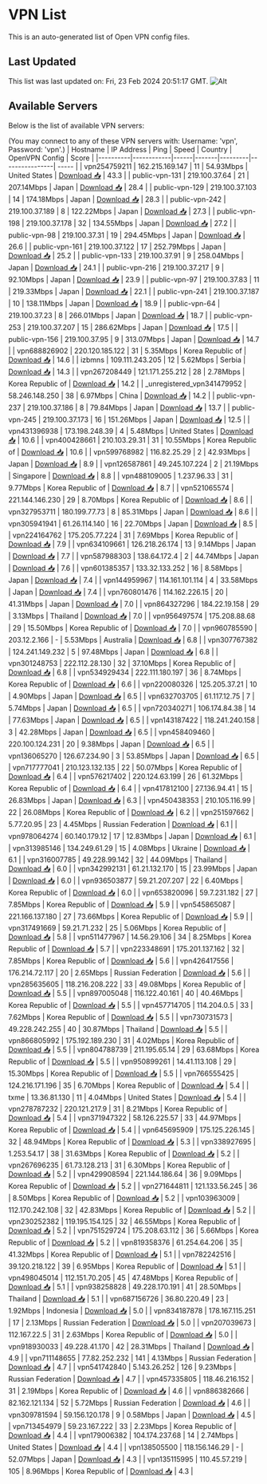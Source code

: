 # VPN List

This is an auto-generated list of Open VPN config files.

## Last Updated

This list was last updated on: Fri, 23 Feb 2024 20:51:17 GMT.
![Alt](https://repobeats.axiom.co/api/embed/186b98318ef1479477931607c1ad7d823f12451f.svg "Repobeats analytics image")

## Available Servers

Below is the list of available VPN servers:

(You may connect to any of these VPN servers with: Username: 'vpn', Password: 'vpn'.)
| Hostname | IP Address | Ping | Speed | Country | OpenVPN Config | Score |
|----------|------------|------|-------|---------|----------------| ----- |
| vpn254759211 | 162.215.169.147 | 11 | 54.93Mbps | United States | [Download 📥](./configs/server_0_US.ovpn) | 43.3 |
| public-vpn-131 | 219.100.37.64 | 21 | 207.14Mbps | Japan | [Download 📥](./configs/server_1_JP.ovpn) | 28.4 |
| public-vpn-129 | 219.100.37.103 | 14 | 174.18Mbps | Japan | [Download 📥](./configs/server_2_JP.ovpn) | 28.3 |
| public-vpn-242 | 219.100.37.189 | 8 | 122.22Mbps | Japan | [Download 📥](./configs/server_3_JP.ovpn) | 27.3 |
| public-vpn-198 | 219.100.37.178 | 32 | 134.55Mbps | Japan | [Download 📥](./configs/server_4_JP.ovpn) | 27.2 |
| public-vpn-98 | 219.100.37.31 | 19 | 294.45Mbps | Japan | [Download 📥](./configs/server_5_JP.ovpn) | 26.6 |
| public-vpn-161 | 219.100.37.122 | 17 | 252.79Mbps | Japan | [Download 📥](./configs/server_6_JP.ovpn) | 25.2 |
| public-vpn-133 | 219.100.37.91 | 9 | 258.04Mbps | Japan | [Download 📥](./configs/server_7_JP.ovpn) | 24.1 |
| public-vpn-216 | 219.100.37.217 | 9 | 92.10Mbps | Japan | [Download 📥](./configs/server_8_JP.ovpn) | 23.9 |
| public-vpn-97 | 219.100.37.83 | 11 | 219.33Mbps | Japan | [Download 📥](./configs/server_9_JP.ovpn) | 22.1 |
| public-vpn-241 | 219.100.37.187 | 10 | 138.11Mbps | Japan | [Download 📥](./configs/server_10_JP.ovpn) | 18.9 |
| public-vpn-64 | 219.100.37.23 | 8 | 266.01Mbps | Japan | [Download 📥](./configs/server_11_JP.ovpn) | 18.7 |
| public-vpn-253 | 219.100.37.207 | 15 | 286.62Mbps | Japan | [Download 📥](./configs/server_12_JP.ovpn) | 17.5 |
| public-vpn-156 | 219.100.37.95 | 9 | 313.07Mbps | Japan | [Download 📥](./configs/server_13_JP.ovpn) | 14.7 |
| vpn688826902 | 220.120.185.122 | 31 | 5.35Mbps | Korea Republic of | [Download 📥](./configs/server_14_KR.ovpn) | 14.6 |
| izbmns | 109.111.243.205 | 12 | 5.62Mbps | Serbia | [Download 📥](./configs/server_15_RS.ovpn) | 14.3 |
| vpn267208449 | 121.171.255.212 | 28 | 2.78Mbps | Korea Republic of | [Download 📥](./configs/server_16_KR.ovpn) | 14.2 |
| _unregistered_vpn341479952 | 58.246.148.250 | 38 | 6.97Mbps | China | [Download 📥](./configs/server_17_CN.ovpn) | 14.2 |
| public-vpn-237 | 219.100.37.186 | 8 | 79.84Mbps | Japan | [Download 📥](./configs/server_18_JP.ovpn) | 13.7 |
| public-vpn-245 | 219.100.37.173 | 16 | 151.26Mbps | Japan | [Download 📥](./configs/server_19_JP.ovpn) | 12.5 |
| vpn431396938 | 173.198.248.39 | 4 | 5.48Mbps | United States | [Download 📥](./configs/server_20_US.ovpn) | 10.6 |
| vpn400428661 | 210.103.29.31 | 31 | 10.55Mbps | Korea Republic of | [Download 📥](./configs/server_21_KR.ovpn) | 10.6 |
| vpn599768982 | 116.82.25.29 | 2 | 42.93Mbps | Japan | [Download 📥](./configs/server_22_JP.ovpn) | 8.9 |
| vpn126587861 | 49.245.107.224 | 2 | 21.19Mbps | Singapore | [Download 📥](./configs/server_23_SG.ovpn) | 8.8 |
| vpn488109005 | 1.237.96.33 | 31 | 9.77Mbps | Korea Republic of | [Download 📥](./configs/server_24_KR.ovpn) | 8.7 |
| vpn521065574 | 221.144.146.230 | 29 | 8.70Mbps | Korea Republic of | [Download 📥](./configs/server_25_KR.ovpn) | 8.6 |
| vpn327953711 | 180.199.77.73 | 8 | 85.31Mbps | Japan | [Download 📥](./configs/server_26_JP.ovpn) | 8.6 |
| vpn305941941 | 61.26.114.140 | 16 | 22.70Mbps | Japan | [Download 📥](./configs/server_27_JP.ovpn) | 8.5 |
| vpn224164762 | 175.205.77.224 | 31 | 7.69Mbps | Korea Republic of | [Download 📥](./configs/server_28_KR.ovpn) | 7.9 |
| vpn634109661 | 126.218.26.174 | 13 | 9.14Mbps | Japan | [Download 📥](./configs/server_29_JP.ovpn) | 7.7 |
| vpn587988303 | 138.64.172.4 | 2 | 44.74Mbps | Japan | [Download 📥](./configs/server_30_JP.ovpn) | 7.6 |
| vpn601385357 | 133.32.133.252 | 16 | 8.58Mbps | Japan | [Download 📥](./configs/server_31_JP.ovpn) | 7.4 |
| vpn144959967 | 114.161.101.114 | 4 | 33.58Mbps | Japan | [Download 📥](./configs/server_32_JP.ovpn) | 7.4 |
| vpn760801476 | 114.162.226.15 | 20 | 41.31Mbps | Japan | [Download 📥](./configs/server_33_JP.ovpn) | 7.0 |
| vpn864327296 | 184.22.19.158 | 29 | 3.13Mbps | Thailand | [Download 📥](./configs/server_34_TH.ovpn) | 7.0 |
| vpn956497574 | 175.208.88.68 | 29 | 15.50Mbps | Korea Republic of | [Download 📥](./configs/server_35_KR.ovpn) | 7.0 |
| vpn960785590 | 203.12.2.166 | - | 5.53Mbps | Australia | [Download 📥](./configs/server_36_AU.ovpn) | 6.8 |
| vpn307767382 | 124.241.149.232 | 5 | 97.48Mbps | Japan | [Download 📥](./configs/server_37_JP.ovpn) | 6.8 |
| vpn301248753 | 222.112.28.130 | 32 | 37.10Mbps | Korea Republic of | [Download 📥](./configs/server_38_KR.ovpn) | 6.8 |
| vpn534929434 | 222.111.180.197 | 36 | 8.74Mbps | Korea Republic of | [Download 📥](./configs/server_39_KR.ovpn) | 6.6 |
| vpn220080326 | 125.205.37.21 | 10 | 4.90Mbps | Japan | [Download 📥](./configs/server_40_JP.ovpn) | 6.5 |
| vpn632703705 | 61.117.12.75 | 7 | 5.74Mbps | Japan | [Download 📥](./configs/server_41_JP.ovpn) | 6.5 |
| vpn720340271 | 106.174.84.38 | 14 | 77.63Mbps | Japan | [Download 📥](./configs/server_42_JP.ovpn) | 6.5 |
| vpn143187422 | 118.241.240.158 | 3 | 42.28Mbps | Japan | [Download 📥](./configs/server_43_JP.ovpn) | 6.5 |
| vpn458409460 | 220.100.124.231 | 20 | 9.38Mbps | Japan | [Download 📥](./configs/server_44_JP.ovpn) | 6.5 |
| vpn136065270 | 126.67.234.90 | 3 | 53.85Mbps | Japan | [Download 📥](./configs/server_45_JP.ovpn) | 6.5 |
| vpn717777041 | 210.123.132.135 | 22 | 50.07Mbps | Korea Republic of | [Download 📥](./configs/server_46_KR.ovpn) | 6.4 |
| vpn576217402 | 220.124.63.199 | 26 | 61.32Mbps | Korea Republic of | [Download 📥](./configs/server_47_KR.ovpn) | 6.4 |
| vpn417812100 | 27.136.94.41 | 15 | 26.83Mbps | Japan | [Download 📥](./configs/server_48_JP.ovpn) | 6.3 |
| vpn450438353 | 210.105.116.99 | 22 | 26.08Mbps | Korea Republic of | [Download 📥](./configs/server_49_KR.ovpn) | 6.2 |
| vpn251597662 | 5.77.20.95 | 23 | 4.45Mbps | Russian Federation | [Download 📥](./configs/server_50_RU.ovpn) | 6.1 |
| vpn978064274 | 60.140.179.12 | 17 | 12.83Mbps | Japan | [Download 📥](./configs/server_51_JP.ovpn) | 6.1 |
| vpn313985146 | 134.249.61.29 | 15 | 4.08Mbps | Ukraine | [Download 📥](./configs/server_52_UA.ovpn) | 6.1 |
| vpn316007785 | 49.228.99.142 | 32 | 44.09Mbps | Thailand | [Download 📥](./configs/server_53_TH.ovpn) | 6.0 |
| vpn342992131 | 61.21.132.170 | 15 | 23.99Mbps | Japan | [Download 📥](./configs/server_54_JP.ovpn) | 6.0 |
| vpn936503877 | 59.21.207.207 | 22 | 6.40Mbps | Korea Republic of | [Download 📥](./configs/server_55_KR.ovpn) | 6.0 |
| vpn653820096 | 59.7.231.182 | 27 | 7.85Mbps | Korea Republic of | [Download 📥](./configs/server_56_KR.ovpn) | 5.9 |
| vpn545865087 | 221.166.137.180 | 27 | 73.66Mbps | Korea Republic of | [Download 📥](./configs/server_57_KR.ovpn) | 5.9 |
| vpn317491669 | 59.21.71.232 | 25 | 5.06Mbps | Korea Republic of | [Download 📥](./configs/server_58_KR.ovpn) | 5.8 |
| vpn511477967 | 14.56.29.106 | 34 | 8.25Mbps | Korea Republic of | [Download 📥](./configs/server_59_KR.ovpn) | 5.7 |
| vpn223348691 | 175.201.137.162 | 32 | 7.85Mbps | Korea Republic of | [Download 📥](./configs/server_60_KR.ovpn) | 5.6 |
| vpn426417556 | 176.214.72.117 | 20 | 2.65Mbps | Russian Federation | [Download 📥](./configs/server_61_RU.ovpn) | 5.6 |
| vpn285635605 | 118.216.208.222 | 33 | 49.08Mbps | Korea Republic of | [Download 📥](./configs/server_62_KR.ovpn) | 5.5 |
| vpn897005048 | 116.122.40.161 | 40 | 40.46Mbps | Korea Republic of | [Download 📥](./configs/server_63_KR.ovpn) | 5.5 |
| vpn457714705 | 114.204.0.5 | 33 | 7.62Mbps | Korea Republic of | [Download 📥](./configs/server_64_KR.ovpn) | 5.5 |
| vpn730731573 | 49.228.242.255 | 40 | 30.87Mbps | Thailand | [Download 📥](./configs/server_65_TH.ovpn) | 5.5 |
| vpn866805992 | 175.192.189.230 | 31 | 4.02Mbps | Korea Republic of | [Download 📥](./configs/server_66_KR.ovpn) | 5.5 |
| vpn804788739 | 211.195.65.14 | 29 | 63.68Mbps | Korea Republic of | [Download 📥](./configs/server_67_KR.ovpn) | 5.5 |
| vpn950899261 | 14.41.113.108 | 29 | 15.30Mbps | Korea Republic of | [Download 📥](./configs/server_68_KR.ovpn) | 5.5 |
| vpn766555425 | 124.216.171.196 | 35 | 6.70Mbps | Korea Republic of | [Download 📥](./configs/server_69_KR.ovpn) | 5.4 |
| txme | 13.36.81.130 | 11 | 4.04Mbps | United States | [Download 📥](./configs/server_70_US.ovpn) | 5.4 |
| vpn278787232 | 220.121.217.9 | 31 | 8.21Mbps | Korea Republic of | [Download 📥](./configs/server_71_KR.ovpn) | 5.4 |
| vpn371947322 | 58.126.225.57 | 33 | 44.97Mbps | Korea Republic of | [Download 📥](./configs/server_72_KR.ovpn) | 5.4 |
| vpn645695909 | 175.125.226.145 | 32 | 48.94Mbps | Korea Republic of | [Download 📥](./configs/server_73_KR.ovpn) | 5.3 |
| vpn338927695 | 1.253.54.17 | 38 | 31.63Mbps | Korea Republic of | [Download 📥](./configs/server_74_KR.ovpn) | 5.2 |
| vpn267696235 | 61.73.128.213 | 31 | 6.30Mbps | Korea Republic of | [Download 📥](./configs/server_75_KR.ovpn) | 5.2 |
| vpn429908594 | 221.144.186.64 | 36 | 9.09Mbps | Korea Republic of | [Download 📥](./configs/server_76_KR.ovpn) | 5.2 |
| vpn271644811 | 121.133.56.245 | 36 | 8.50Mbps | Korea Republic of | [Download 📥](./configs/server_77_KR.ovpn) | 5.2 |
| vpn103963009 | 112.170.242.108 | 32 | 42.83Mbps | Korea Republic of | [Download 📥](./configs/server_78_KR.ovpn) | 5.2 |
| vpn230252382 | 119.195.154.125 | 32 | 46.55Mbps | Korea Republic of | [Download 📥](./configs/server_79_KR.ovpn) | 5.2 |
| vpn751529724 | 175.208.63.112 | 36 | 5.66Mbps | Korea Republic of | [Download 📥](./configs/server_80_KR.ovpn) | 5.2 |
| vpn819358376 | 61.254.64.206 | 35 | 41.32Mbps | Korea Republic of | [Download 📥](./configs/server_81_KR.ovpn) | 5.1 |
| vpn782242516 | 39.120.218.122 | 39 | 6.95Mbps | Korea Republic of | [Download 📥](./configs/server_82_KR.ovpn) | 5.1 |
| vpn498045014 | 112.151.70.205 | 45 | 47.48Mbps | Korea Republic of | [Download 📥](./configs/server_83_KR.ovpn) | 5.1 |
| vpn938258828 | 49.228.170.191 | 41 | 28.50Mbps | Thailand | [Download 📥](./configs/server_84_TH.ovpn) | 5.1 |
| vpn687156726 | 36.80.220.49 | 23 | 1.92Mbps | Indonesia | [Download 📥](./configs/server_85_ID.ovpn) | 5.0 |
| vpn834187878 | 178.167.115.251 | 17 | 2.13Mbps | Russian Federation | [Download 📥](./configs/server_86_RU.ovpn) | 5.0 |
| vpn207039673 | 112.167.22.5 | 31 | 2.63Mbps | Korea Republic of | [Download 📥](./configs/server_87_KR.ovpn) | 5.0 |
| vpn918930033 | 49.228.41.170 | 42 | 28.31Mbps | Thailand | [Download 📥](./configs/server_88_TH.ovpn) | 4.9 |
| vpn711148655 | 77.82.252.232 | 141 | 4.13Mbps | Russian Federation | [Download 📥](./configs/server_89_RU.ovpn) | 4.7 |
| vpn541742840 | 5.143.26.252 | 126 | 9.23Mbps | Russian Federation | [Download 📥](./configs/server_90_RU.ovpn) | 4.7 |
| vpn457335805 | 118.46.216.152 | 31 | 2.19Mbps | Korea Republic of | [Download 📥](./configs/server_91_KR.ovpn) | 4.6 |
| vpn886382666 | 82.162.121.134 | 52 | 5.72Mbps | Russian Federation | [Download 📥](./configs/server_92_RU.ovpn) | 4.6 |
| vpn309781594 | 59.156.120.178 | 9 | 0.58Mbps | Japan | [Download 📥](./configs/server_93_JP.ovpn) | 4.5 |
| vpn713454979 | 59.23.167.222 | 33 | 2.23Mbps | Korea Republic of | [Download 📥](./configs/server_94_KR.ovpn) | 4.4 |
| vpn179006382 | 104.174.237.68 | 14 | 2.74Mbps | United States | [Download 📥](./configs/server_95_US.ovpn) | 4.4 |
| vpn138505500 | 118.156.146.29 | - | 52.07Mbps | Japan | [Download 📥](./configs/server_96_JP.ovpn) | 4.3 |
| vpn135115995 | 110.45.57.219 | 105 | 8.96Mbps | Korea Republic of | [Download 📥](./configs/server_97_KR.ovpn) | 4.3 |
